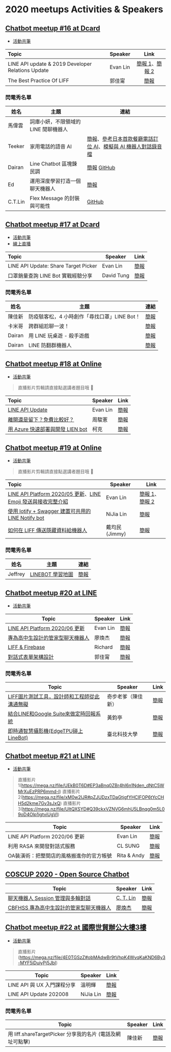 # 2020 meetups Activities & Speakers

## [Chatbot meetup #16 at Dcard](https://chatbots.kktix.cc/events/meetup-016)

- [活動共筆](https://hackmd.io/@chatbot-tw/meetups-016)

| Topic                                             | Speaker  |                                                                                         Link                                                                                          |
| :------------------------------------------------ | -------- | :-----------------------------------------------------------------------------------------------------------------------------------------------------------------------------------: |
| LINE API update & 2019 Developer Relations Update | Evan Lin | [簡報 1](https://speakerdeck.com/line_developers_tw/line-api-introduction-20200115)、[簡報 2](https://speakerdeck.com/line_developers_tw/line-taiwan-developer-relations-2019-update) |
| The Best Practice Of LIFF                         | 郭佳甯   |                                      [簡報](https://docs.google.com/presentation/d/1T8muJA2tZgUfBgRLd2K_Eurek_vtJXekcq5bc_96kfU/edit#slide=id.p)                                      |

### 閃電秀名單

| 姓名    | 主題                                 | 連結                                                                                                                                                                                                                                                                             |
| ------- | ------------------------------------ | -------------------------------------------------------------------------------------------------------------------------------------------------------------------------------------------------------------------------------------------------------------------------------- |
| 馬偉雲  | 詞庫小妍，不限領域的 LINE 閒聊機器人 |                                                                                                                                                                                                                                                                                  |
| Teeker  | 家用電話的語音 AI                    | [簡報](https://drive.google.com/file/d/1hobz1_TwT3Ag04xC_ifWxFg2rrQ6kkFd/view?usp=sharing)、[參考日本首款餐廳電話訂位 AI](https://ithome.com.tw/people/135087)、[模擬與 AI 機器人對話錄音檔](https://drive.google.com/file/d/1xi5KKa4r2txlJLIDzQg0ZTp4i0gj73P4/view?usp=sharing) |
| Dairan  | Line Chatbot 區塊鍊民調              | [簡報](https://drive.google.com/file/d/1K9FIzHnxuiKeUCCK1XNCB1ScBzHVM9o4/view?usp=sharing) [GitHub](https://github.com/luckscylla/block-poll)                                                                                                                                    |
| Ed      | 運用深度學習打造一個聊天機器人       | [簡報](https://docs.google.com/presentation/d/1vyuf5wUbPJUjKr79wi0QgWxlURvlNEO-jEaBByMUjak/edit?usp=sharing)                                                                                                                                                                     |
| C.T.Lin | Flex Message 的封裝與可能性          | [GitHub](https://github.com/chentsulin/line-flex-ui)                                                                                                                                                                                                                             |

## [Chatbot meetup #17 at Dcard](https://chatbots.kktix.cc/events/meetup-017)

- [活動共筆](https://hackmd.io/@chatbot-tw/meetups-017)
- [線上直播](https://youtu.be/5Gx1ln-qYew)

| Topic                                | Speaker    |                                             Link                                              |
| :----------------------------------- | ---------- | :-------------------------------------------------------------------------------------------: |
| LINE API Update: Share Target Picker | Evan Lin   |       [簡報](https://speakerdeck.com/line_developers_tw/line-api-introduction-20200317)       |
| 口罩銷量查詢 LINE Bot 實戰經驗分享   | David Tung | [簡報](http://arock.blob.core.windows.net/blogdata202003/20200317%20chatbot%20meetup-ppp.pdf) |

### 閃電秀名單

| 姓名   | 主題                                         | 連結                                                                                                         |
| ------ | -------------------------------------------- | ------------------------------------------------------------------------------------------------------------ |
| 陳佳新 | 防疫駭客松，4 小時創作「尋找口罩」LINE Bot！ | [簡報](https://www.slideshare.net/jarsing/20200317-findingmask-linebot/)                                     |
| 卡米哥 | 跨群組尬聊一波！                             | [簡報](https://docs.google.com/presentation/d/1YrrEwwvdDFbNbG2flmdUQK_ML88yBt_fjrPOm3yT_9k/edit?usp=sharing) |
| Dairan | 用 LINE 玩桌遊 - 殺手遊戲                    | [簡報](https://drive.google.com/open?id=1pYrdVZtoKwTalOFGcnRs3R4emf3dwaZs)                                   |
| Dairan | LINE 防翻群機器人                            | [簡報](https://drive.google.com/open?id=1ek4Vpsa3p856zdkWKPiHZEmA6r226PoU)                                   |

## [Chatbot meetup #18 at Online](https://chatbots.kktix.cc/events/meetup-018)

- [活動共筆](https://hackmd.io/@chatbot-tw/meetups-018)

> 直播影片剪輯請直接點選講者題目哦 🙂

| Topic                                                            | Speaker  | Link                                                                                       |
| :--------------------------------------------------------------- | -------- | ------------------------------------------------------------------------------------------ |
| [LINE API Update](https://youtu.be/H3gG62YKi98)                  | Evan Lin | [簡報](https://speakerdeck.com/line_developers_tw/line-api-introduction-20200421)          |
| [離開還是留下？免費比較好？](https://youtu.be/Wm-XC3CFxCs)       | 周駿憲   | [簡報](https://drive.google.com/file/d/1XGowMmr614G3Tx2DW6N9uvwrVseVHpTL/view?usp=sharing) |
| [用 Azure 快速部署與開發 LIEN bot](https://youtu.be/SGlXo-vCjpo) | 柯克     | [簡報](https://www.slideshare.net/KoKo164/azure-line-bot/)                                 |

## [Chatbot meetup #19 at Online](https://chatbots.kktix.cc/events/meetup-019)

- [活動共筆](https://hackmd.io/@chatbot-tw/meetups-019)

> 直播影片剪輯請直接點選講者題目哦 🙂

| Topic                                                                                                                                                       | Speaker       | Link                                                                                                                                                                                                         |
| :---------------------------------------------------------------------------------------------------------------------------------------------------------- | ------------- | ------------------------------------------------------------------------------------------------------------------------------------------------------------------------------------------------------------ |
| [LINE API Platform 2020/05 更新](https://www.youtube.com/watch?v=MN2VFesxB3U)、[LINE Emoji 發送與接收完整介紹](https://www.youtube.com/watch?v=AtgpzgqClRI) | Evan Lin      | [簡報 1](https://speakerdeck.com/line_developers_tw/line-developer-oa-update-and-api-update-2020-may)、[簡報 2](https://speakerdeck.com/line_developers_tw/detail-in-line-emoji-in-text-messaging-by-golang) |
| [使用 lotify + Swagger 建置可共用的 LINE Notify bot](https://www.youtube.com/watch?v=agYVz6dzh1I)                                                           | NiJia Lin     | [簡報](https://www.slideshare.net/JiaYuLin6/build-line-notify-bot-by-lotify-and-create-client-library-by-swagger-20200527-234623929)                                                                         |
| [如何在 LIFF 傳送隱藏資料給機器人](https://youtu.be/PuGOObhI5oA)                                                                                            | 戴均民(Jimmy) | [簡報](https://lihi1.com/6yN6B)                                                                                                                                                                              |

### 閃電秀名單

| 姓名    | 主題                                             | 連結                                                                                      |
| ------- | ------------------------------------------------ | ----------------------------------------------------------------------------------------- |
| Jeffrey | [LINEBOT 學習地圖](https://youtu.be/FxLxyhGyP-4) | [簡報](https://jamboard.google.com/d/17PXCjzj2dTsxyjRglLaWibW2ul02pcb2yk7qtNhHSC8/viewer) |


## [Chatbot meetup #20 at LINE](https://chatbots.kktix.cc/events/meetup-020)

- [活動共筆](https://hackmd.io/@chatbot-tw/meetups-020)


| Topic | Speaker | Link |
| ----- | ------- |-----|
| [LINE API Platform 2020/06 更新](https://youtu.be/gtpm4zKlsXI) | Evan Lin | [簡報](https://speakerdeck.com/line_developers_tw/room-api-demo)|
| [專為高中生設計的管家型聊天機器人](https://youtu.be/HTXvpKWyNHE)| 廖煥杰 | [簡報](https://drive.google.com/file/d/10Qd-XvznwN_qVkZj2gXK3eLT3PPTqvc3/view?usp=sharing) |
| [LIFF & Firebase](https://youtu.be/U_nPlkTuk9s) | Richard |[簡報](https://docs.google.com/presentation/d/1ZJIDpw9Cmte_9w1NxKHxzXtoaFBXsKVH7tQd4zlvb8k/edit?usp=sharing) |
| [對話式表單架構設計](https://youtu.be/ScLQeFIJjLE) | 郭佳甯 |[簡報](https://docs.google.com/presentation/d/1np4_d6grkw6kMD-jSnMFFj2yH8FwT2SaEdNKKfA0w7w/edit) |

### 閃電秀名單

| Topic | Speaker | Link |
| ----- | ------- |-----|
| [LIFF圖片測試工具，設計師和工程師從此溝通無礙](https://youtu.be/q2E9W4RDGW0) | 奇步老爹（陳佳新） | [簡報](https://www.slideshare.net/jarsing/20200623liffbgtester/jarsing/20200623liffbgtester)|
| [結合LINE和Google Suite來做定時回報系統](https://youtu.be/v6BNMJv782c) | 黃鈞亭 | [簡報](https://docs.google.com/presentation/d/1Xb6NWCLEqW5q74KOSjm51TWwokM-VXlBcOkpJqA2iTE/edit?usp=sharing)|
| [即時通智慧攝影機(EdgeTPU碰上LineBot)](https://youtu.be/4QcxQLVgiso) | 臺北科技大學 | [簡報](https://chatbots.kktix.cc/)|

## [Chatbot meetup #21 at LINE](https://chatbots.kktix.cc/events/meetup-021)

- [活動共筆](https://hackmd.io/@chatbot-tw/meetups-021)

> 直播影片1(https://mega.nz/file/UEkB0T6D#EP3aBnq0ZBr4hI6n1Nden_dNtC5WMrXuEzPRP6mmd-I)
> 直播影片2(https://mega.nz/file/xM0w2IJR#pZJUDzxTDaGtjgfYHCIFOP6tYcCHH5d2kme7Gv3sJxQ)
> 直播影片3(https://mega.nz/file/UItQXSYD#Q39ckxVZNVG6mhU5LBnqg0m5L09oD4Olp1igtviUgVI)

| Topic | Speaker | Link |
| ----- | ------- |-----|
| LINE API Platform 2020/06 更新 | Evan Lin | [簡報](https://speakerdeck.com/line_developers_tw/line-api-platform-update-202007)|
| 利用 RASA 來開發對話式服務| CL SUNG | [簡報](https://speakerdeck.com/clsung/line-bot-with-rasa-open-source) |
| OA裝潢術：把整間店的風格搬進你的官方帳號 | Rita & Andy |[簡報]() |

## [COSCUP 2020 - Open Source Chatbot](https://coscup.org/2020/zh-TW/agenda)


| Topic | Speaker | Link |
| ----- | ------- |-----|
| [聊天機器人 Session 管理與多輪對話](https://www.youtube.com/watch?v=Dp_gL-u4UCc&list=PLqfib4St70XPWjZqmkE2auXM50140lgut&index=36)  | [C. T. Lin](https://coscup.org/2020/zh-TW/agenda/HLEXAD) | [簡報]()|
| [CBFHSS 專為高中生設計的管家型聊天機器人](https://www.youtube.com/watch?v=FFAosN1T--o&list=PLqfib4St70XPWjZqmkE2auXM50140lgut&index=37) | [廖煥杰](https://coscup.org/2020/zh-TW/agenda/EL8MH8) | [簡報]() |

## [Chatbot meetup #22 at 國際世貿辦公大樓3樓](https://chatbots.kktix.cc/events/meetup-022)

- [活動共筆](https://hackmd.io/@chatbot-tw/meetups-022)

> 直播影片(https://mega.nz/file/4E0TGSzZ#obMAdwBr9tVhpK4WvqKaKND6By3-MYF5iDuiyPj5JbI)

| Topic | Speaker | Link |
| ----- | ------- |-----|
| LINE API 與 UX 入門課程分享 | 溫明輝 | [簡報]()|
| LINE API Update 202008| NiJia Lin | [簡報](https://speakerdeck.com/line_developers_tw/line-api-platform-update-202008) |

### 閃電秀名單

| Topic | Speaker | Link |
| ----- | ------- |-----|
| 用 liff.shareTargetPicker 分享我的名片 (電話及網址可點擊) | 陳佳新 |[簡報](https://www.slideshare.net/jarsing/lightning-talk-linebizcard20200827) |

